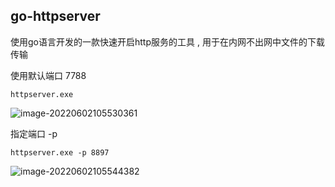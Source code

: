 ## go-httpserver

使用go语言开发的一款快速开启http服务的工具 , 用于在内网不出网中文件的下载传输

使用默认端口 7788

```
httpserver.exe
```

![image-20220602105530361](https://picgo-1301783483.cos.ap-nanjing.myqcloud.com/image/image-20220602105530361.png)

指定端口 -p

```
httpserver.exe -p 8897
```

![image-20220602105544382](https://picgo-1301783483.cos.ap-nanjing.myqcloud.com/image/image-20220602105544382.png)